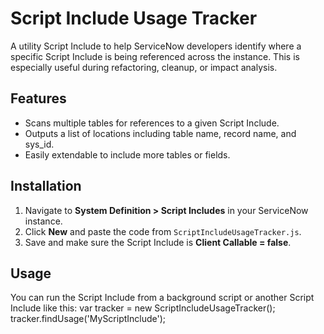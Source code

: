 #  Script Include Usage Tracker

A utility Script Include to help ServiceNow developers identify where a specific Script Include is being referenced across the instance. This is especially useful during refactoring, cleanup, or impact analysis.

##  Features

- Scans multiple tables for references to a given Script Include.
- Outputs a list of locations including table name, record name, and sys_id.
- Easily extendable to include more tables or fields.

##  Installation

1. Navigate to **System Definition > Script Includes** in your ServiceNow instance.
2. Click **New** and paste the code from `ScriptIncludeUsageTracker.js`.
3. Save and make sure the Script Include is **Client Callable = false**.

##  Usage

You can run the Script Include from a background script or another Script Include like this:
var tracker = new ScriptIncludeUsageTracker();
tracker.findUsage('MyScriptInclude');
